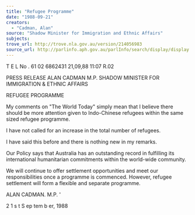 ```yaml
---
title: "Refugee Programme"
date: "1988-09-21"
creators:
  - "Cadman, Alan"
source: "Shadow Minister for Immigration and Ethnic Affairs"
subjects:
trove_url: http://trove.nla.gov.au/version/214056983
source_url: http://parlinfo.aph.gov.au/parlInfo/search/display/display.w3p;query=Id%3A%22media/pressrel/HPR08015832%22
---
```


 T E L  No . 61 02 6862431 21,09,88 11:07 R.02

 PRESS RELEASE ALAN CADMAN M.P.   SHADOW MINISTER FOR   IMMIGRATION & ETHNIC   AFFAIRS

 REFUGEE PROGRAMME

 My comments on "The World Today" simply mean that I believe  there should be more attention given to Indo-Chinese refugees  within the same sized refugee programme.

 I have not called for an increase in the total number of  refugees.

 I have said this before and there is nothing new in my  remarks.

 Our Policy says that Australia has an outstanding record in  fulfilling its international humanitarian commitments within  the world-wide community.

 We will continue to offer settlement opportunities and meet  our responsibilities once a programme is commenced. However,  refugee settlement will form a flexible and separate  programme.

 ALAN CADMAN. M.P. '

 2 1 s t  S ep tem b er,  1988

